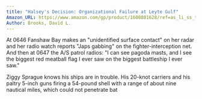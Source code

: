 ```yaml
---
title: "Halsey's Decision: Organizational Failure at Leyte Gulf"
Amazon_URL: https://www.amazon.com/gp/product/1608881628/ref=as_li_ss_tl?ie=UTF8&linkCode=ll1&tag=internetbo00a-20
Author: Brooks, David L.
---
```

At 0646 Fanshaw Bay makes an "unidentified surface contact" on her radar and her radio watch reports "Japs gabbing" on the fighter-interception net.  And then at 0647 the A/S patrol radios: "I can see pagoda masts, and I see the biggest red meatball flag I ever saw on the biggest battleship I ever saw." <p>

Ziggy Sprague knows his ships are in trouble. His 20-knot carriers and his paltry 5-inch guns firing a 54-pound shell with a range of about nine nautical miles, which could not penetrate bat